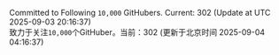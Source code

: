 Committed to Following `10,000` GitHubers. Current: <!-- FOLLOWING_COUNT -->302<!-- FOLLOWING_COUNT --> (Update at UTC <!-- LAST_UPDATED -->2025-09-03 20:16:37<!-- LAST_UPDATED -->)<br>
致力于关注`10,000`个GitHuber。当前：<!-- FOLLOWING_COUNT -->302<!-- FOLLOWING_COUNT --> (更新于北京时间 <!-- LAST_UPDATED_CST -->2025-09-04 04:16:37<!-- LAST_UPDATED_CST -->)
